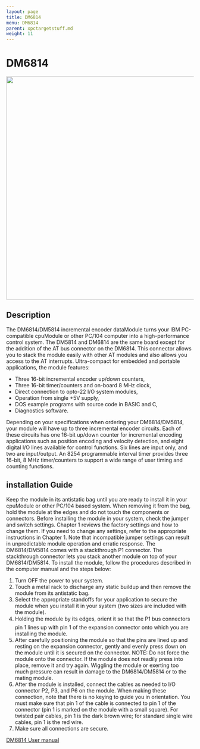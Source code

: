 ```yaml
---
layout: page
title: DM6814
menu: DM6814
parent: xpctargetstuff.md
weight: 11
---
```

# DM6814

<p align="center">
<img src="https://github.com/armlab-clemson/armlab_inventory/blob/gh-pages/images/DM6814.jpg?raw=true" width="600px" >
</p>

## Description

The DM6814/DM5814 incremental encoder dataModule turns your IBM PC-compatible cpuModule or other PC/104 computer into a high-performance control system. The DM5814 and DM6814 are the same board except for the addition of the AT bus connector on the DM6814. This connector allows you to stack the module easily with other AT modules and also allows you access to the AT interrupts. Ultra-compact for embedded and portable applications, the module features:
*	Three 16-bit incremental encoder up/down counters,
*	Three 16-bit timer/counters and on-board 8 MHz clock,
*	Direct connection to opto-22 I/O system modules,
*	Operation from single +5V supply,
*	DOS example programs with source code in BASIC and C,
*	Diagnostics software.

Depending on your specifications when ordering your DM6814/DM5814, your module will have up to three incremental encoder circuits. Each of these circuits has one 16-bit up/down counter for incremental encoding applications such as position encoding and velocity detection, and eight digital I/O lines available for control functions. Six lines are input only, and two are input/output. An 8254 programmable interval timer provides three 16-bit, 8 MHz timer/counters to support a wide range of user timing and counting functions.


## installation Guide

Keep the module in its antistatic bag until you are ready to install it in your cpuModule or other PC/104 based system. When removing it from the bag, hold the module at the edges and do not touch the components or connectors.
Before installing the module in your system, check the jumper and switch settings. Chapter 1 reviews the factory settings and how to change them. If you need to change any settings, refer to the appropriate instructions in Chapter 1. Note that incompatible jumper settings can result in unpredictable module operation and erratic response.
The DM6814/DM5814 comes with a stackthrough P1 connector. The stackthrough connector lets you stack another module on top of your DM6814/DM5814. To install the module, follow the procedures described in the computer manual and the steps below:
1.	Turn OFF the power to your system.
2.	Touch a metal rack to discharge any static buildup and then remove the module from its antistatic bag.
3.	Select the appropriate standoffs for your application to secure the module when you install it in your system (two sizes are included with the module).
4.	Holding the module by its edges, orient it so that the P1 bus connectors pin 1 lines up with pin 1 of the expansion connector onto which you are installing the module.
5.	After carefully positioning the module so that the pins are lined up and resting on the expansion connector, gently and evenly press down on the module until it is secured on the connector.
NOTE: Do not force the module onto the connector. If the module does not readily press into place, remove it and try again. Wiggling the module or exerting too much pressure can result in damage to the DM6814/DM5814 or to the mating module.
6.	After the module is installed, connect the cables as needed to I/O connector P2, P3, and P6 on the module. When making these connection, note that there is no keying to guide you in orientation. You must make sure that pin 1 of the cable is connected to pin 1 of the connector (pin 1 is marked on the module with a small square). For twisted pair cables, pin 1 is the dark brown wire; for standard single wire cables, pin 1 is the red wire.
7.	Make sure all connections are secure.


[DM6814 User manual](https://www.rtd.com/NEW_manuals/hardware/datamodules/dm6814.pdf )

